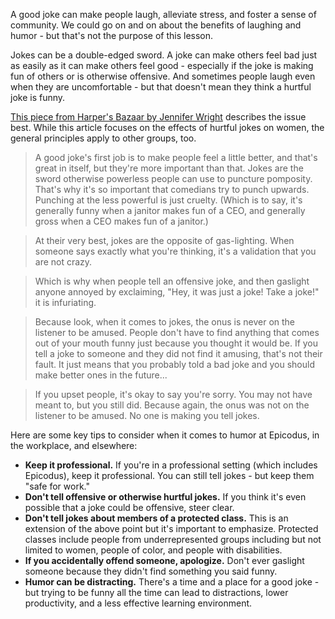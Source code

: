 A good joke can make people laugh, alleviate stress, and foster a sense of community. We could go on and on about the benefits of laughing and humor - but that's not the purpose of this lesson.

Jokes can be a double-edged sword. A joke can make others feel bad just as easily as it can make others feel good - especially if the joke is making fun of others or is otherwise offensive. And sometimes people laugh even when they are uncomfortable - but that doesn't mean they think a hurtful joke is funny.

[This piece from Harper's Bazaar by Jennifer Wright](https://www.harpersbazaar.com/culture/politics/a12022021/offensive-jokes/) describes the issue best. While this article focuses on the effects of hurtful jokes on women, the general principles apply to other groups, too.

> A good joke's first job is to make people feel a little better, and that's great in itself, but they're more important than that. Jokes are the sword otherwise powerless people can use to puncture pomposity. That's why it's so important that comedians try to punch upwards. Punching at the less powerful is just cruelty. (Which is to say, it's generally funny when a janitor makes fun of a CEO, and generally gross when a CEO makes fun of a janitor.)

> At their very best, jokes are the opposite of gas-lighting. When someone says exactly what you're thinking, it's a validation that you are not crazy.

> Which is why when people tell an offensive joke, and then gaslight anyone annoyed by exclaiming, "Hey, it was just a joke! Take a joke!" it is infuriating.

> Because look, when it comes to jokes, the onus is never on the listener to be amused. People don't have to find anything that comes out of your mouth funny just because you thought it would be. If you tell a joke to someone and they did not find it amusing, that's not their fault. It just means that you probably told a bad joke and you should make better ones in the future...

> If you upset people, it's okay to say you're sorry. You may not have meant to, but you still did. Because again, the onus was not on the listener to be amused. No one is making you tell jokes.

Here are some key tips to consider when it comes to humor at Epicodus, in the workplace, and elsewhere:

* **Keep it professional.** If you're in a professional setting (which includes Epicodus), keep it professional. You can still tell jokes - but keep them "safe for work."
* **Don't tell offensive or otherwise hurtful jokes.** If you think it's even possible that a joke could be offensive, steer clear.
* **Don't tell jokes about members of a protected class.** This is an extension of the above point but it's important to emphasize. Protected classes include people from underrepresented groups including but not limited to women, people of color, and people with disabilities.
* **If you accidentally offend someone, apologize.** Don't ever gaslight someone because they didn't find something you said funny.
* **Humor can be distracting.** There's a time and a place for a good joke - but trying to be funny all the time can lead to distractions, lower productivity, and a less effective learning environment.